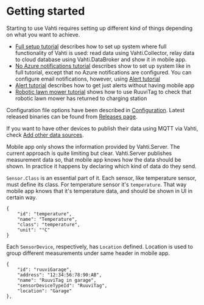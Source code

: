 # Getting started
Starting to use Vahti requires setting up different kind of things depending on what you want to achieve. 

- [Full setup tutorial](FullTutorial.md) describes how to set up system where full functionality of Vahti is used: read data using Vahti.Collector, relay data to cloud database using Vahti.DataBroker and show it in mobile app.
- [No Azure notifications tutorial](NoAzureNotificationsTutorial.md) describes show to set up system like in full tutorial, except that no Azure notifications are configured. You can configure email notifications, however, using [Alert tutorial](AlertTutorial.md)
- [Alert tutorial](AlertTutorial.md) describes how to get just alerts without having mobile app
- [Robotic lawn mower tutorial](RoboticLawnMowerTutorial.md) shows how to use RuuviTag to check that robotic lawn mower has returned to charging station

Configuration file options have been described in [Configuration](Configuration.md). Latest released binaries can be found from [Releases page](https://github.com/ilpork/vahti/releases/latest/).

If you want to have other devices to publish their data using MQTT via Vahti, check [Add other data sources](AddOtherDataSources.md).

Mobile app only shows the information provided by Vahti.Server. The current approach is quite limiting but clear. Vahti.Server publishes measurement data so, that mobile app knows how the data should be shown. In practice it happens by declaring which kind of data do they send.

`Sensor.Class` is an essential part of it. Each sensor, like temperature sensor, must define its class. For temperature sensor it's `temperature`. That way mobile app knows that it's temperature data, and should be shown in UI in certain way. 
```
{
    "id": "temperature",
    "name": "Temperature",
    "class": "temperature",
    "unit": "°C"
}
```

Each `SensorDevice`, respectively, has `Location` defined. Location is used to group different measurements under same header in mobile app.
```
{
    "id": "ruuviGarage",
    "address": "12:34:56:78:90:AB",
    "name": "RuuviTag in garage",
    "sensorDeviceTypeId": "RuuviTag",
    "location": "Garage"
},
```


